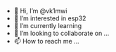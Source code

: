 - 👋 Hi, I’m @vk1mwi
- 👀 I’m interested in esp32 
- 🌱 I’m currently learning
- 💞️ I’m looking to collaborate on ...
- 📫 How to reach me ...

<!---
vk1mwi/vk1mwi is a ✨ special ✨ repository because its `README.md` (this file) appears on your GitHub profile.
You can click the Preview link to take a look at your changes.
--->
